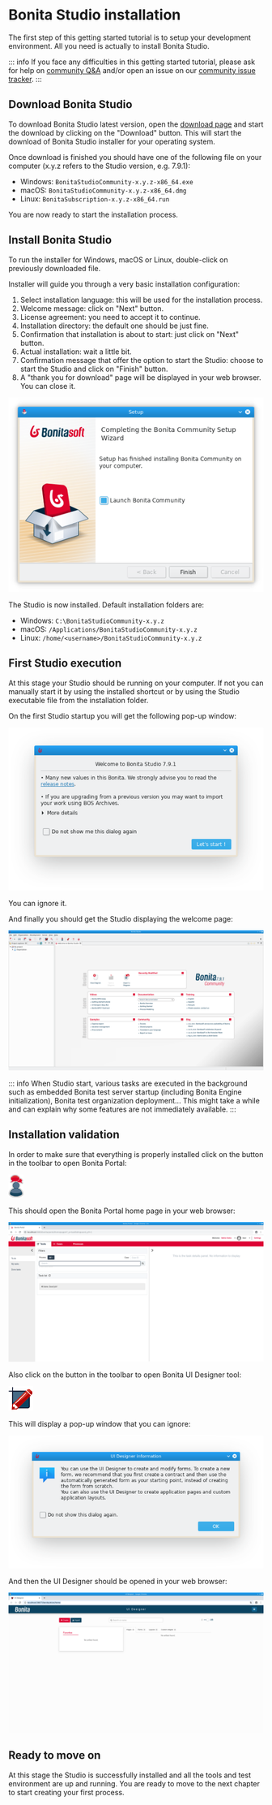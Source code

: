 # Bonita Studio installation

The first step of this getting started tutorial is to setup your development environment. All you need is actually to install Bonita Studio.

::: info
If you face any difficulties in this getting started tutorial, please ask for help on [community Q&A](https://community.bonitasoft.com/questions-and-answers) and/or open an issue on our [community issue tracker](https://bonita.atlassian.net/projects/BBPMC/issues).
:::

## Download Bonita Studio

To download Bonita Studio latest version, open the [download page](https://www.bonitasoft.com/downloads) and start the download by clicking on the "Download" button. This will start the download of Bonita Studio installer for your operating system.

Once download is finished you should have one of the following file on your computer (x.y.z refers to the Studio version, e.g. 7.9.1):
- Windows: `BonitaStudioCommunity-x.y.z-x86_64.exe`
- macOS: `BonitaStudioCommunity-x.y.z-x86_64.dmg`
- Linux: `BonitaSubscription-x.y.z-x86_64.run`

You are now ready to start the installation process.

## Install Bonita Studio

To run the installer for Windows, macOS or Linux, double-click on previously downloaded file.

Installer will guide you through a very basic installation configuration:
1. Select installation language: this will be used for the installation process.
1. Welcome message: click on "Next" button.
1. License agreement: you need to accept it to continue.
1. Installation directory: the default one should be just fine.
1. Confirmation that installation is about to start: just click on "Next" button.
1. Actual installation: wait a little bit.
1. Confirmation message that offer the option to start the Studio: choose to start the Studio and click on "Finish" button.
1. A "thank you for download" page will be displayed in your web browser. You can close it.

![Bonita Studio installer last screen](images/getting-started-tutorial/installation/studio-installation-installer-08-last-screen.png)

The Studio is now installed. Default installation folders are:
- Windows: `C:\BonitaStudioCommunity-x.y.z`
- macOS: `/Applications/BonitaStudioCommunity-x.y.z`
- Linux: `/home/<username>/BonitaStudioCommunity-x.y.z`

## First Studio execution

At this stage your Studio should be running on your computer. If not you can manually start it by using the installed shortcut or by using the Studio executable file from the installation folder.

On the first Studio startup you will get the following pop-up window:

![Bonita Studio pop-up window](images/getting-started-tutorial/installation/studio-first-start-01-welcome-popup-values.png)

You can ignore it.

And finally you should get the Studio displaying the welcome page:

![Bonita Studio with welcome page displayed](images/getting-started-tutorial/installation/studio-first-start-02-studio-on-welcome-page.png)

::: info
When Studio start, various tasks are executed in the background such as embedded Bonita test server startup (including Bonita Engine initialization), Bonita test organization deployment...
This might take a while and can explain why some features are not immediately available.
:::

## Installation validation

In order to make sure that everything is properly installed click on the button in the toolbar to open Bonita Portal:

![Bonita Portal icon](images/getting-started-tutorial/installation/portal-icon.png)

This should open the Bonita Portal home page in your web browser:

![Bonita Portal display in a web browser](images/getting-started-tutorial/installation/web-browser-display-portal.png)



Also click on the button in the toolbar to open Bonita UI Designer tool:

![UI Designer icon](images/getting-started-tutorial/installation/ui-designer-icon.png)

This will display a pop-up window that you can ignore:

![UI Designer first launch pop-up window](images/getting-started-tutorial/installation/ui-designer-launch-pop-up.png)

And then the UI Designer should be opened in your web browser:

![UI Designer, on first launch, displayed in a web browser](images/getting-started-tutorial/installation/ui-designer-first-start.png)


## Ready to move on

At this stage the Studio is successfully installed and all the tools and test environment are up and running.
You are ready to move to the next chapter to start creating your first process.
